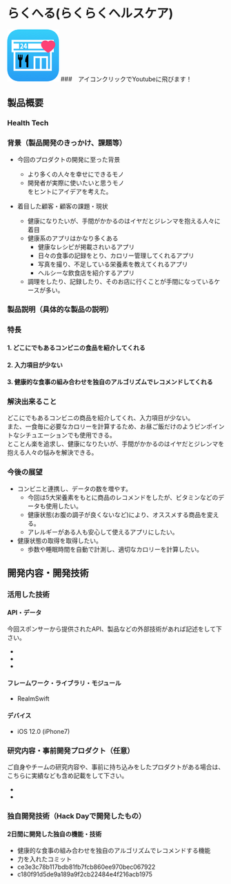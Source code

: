 # らくへる(らくらくヘルスケア)

[![Product Name](icon.png)](https://youtu.be/B2UGFoIFF2Y)
###　アイコンクリックでYoutubeに飛びます！

## 製品概要
### Health Tech

### 背景（製品開発のきっかけ、課題等）
- 今回のプロダクトの開発に至った背景 　
  - より多くの人々を幸せにできるモノ
  - 開発者が実際に使いたいと思うモノ    
  をヒントにアイデアを考えた。

- 着目した顧客・顧客の課題・現状
  - 健康になりたいが、手間がかかるのはイヤだとジレンマを抱える人々に着目
  - 健康系のアプリはかなり多くある
    - 健康なレシピが掲載されいるアプリ
    - 日々の食事の記録をとり、カロリー管理してくれるアプリ
    - 写真を撮り、不足している栄養素を教えてくれるアプリ
    - ヘルシーな飲食店を紹介するアプリ
  - 調理をしたり、記録したり、そのお店に行くことが手間になっているケースが多い。

### 製品説明（具体的な製品の説明）
### 特長

#### 1. どこにでもあるコンビニの食品を紹介してくれる

#### 2. 入力項目が少ない

#### 3. 健康的な食事の組み合わせを独自のアルゴリズムでレコメンドしてくれる

### 解決出来ること
どこにでもあるコンビニの商品を紹介してくれ、入力項目が少ない。  
また、一食毎に必要なカロリーを計算するため、お昼ご飯だけのようピンポイントなシチュエーションでも使用できる。  
とことん楽を追求し、健康になりたいが、手間がかかるのはイヤだとジレンマを抱える人々の悩みを解決できる。  

### 今後の展望
- コンビニと連携し、データの数を増やす。
  - 今回は5大栄養素をもとに商品のレコメンドをしたが、ビタミンなどのデータも使用したい。
  - 健康状態(お腹の調子が良くないなど)により、オススメする商品を変える。  
  - アレルギーがある人も安心して使えるアプリにしたい。  
- 健康状態の取得を取得したい。
  - 歩数や睡眠時間を自動で計測し、適切なカロリーを計算したい。

## 開発内容・開発技術
### 活用した技術
#### API・データ
今回スポンサーから提供されたAPI、製品などの外部技術があれば記述をして下さい。

*
*
*

#### フレームワーク・ライブラリ・モジュール
* RealmSwift

#### デバイス
* iOS 12.0 (iPhone7)

### 研究内容・事前開発プロダクト（任意）
ご自身やチームの研究内容や、事前に持ち込みをしたプロダクトがある場合は、こちらに実績なども含め記載をして下さい。

*
*


### 独自開発技術（Hack Dayで開発したもの）
#### 2日間に開発した独自の機能・技術
* 健康的な食事の組み合わせを独自のアルゴリズムでレコメンドする機能
* 力を入れたコミット
* ce3e3c78b117bdb81fb7fcb860ee970bec067922
* c180f91d5de9a189a9f2cb22484e4f216acb1975
